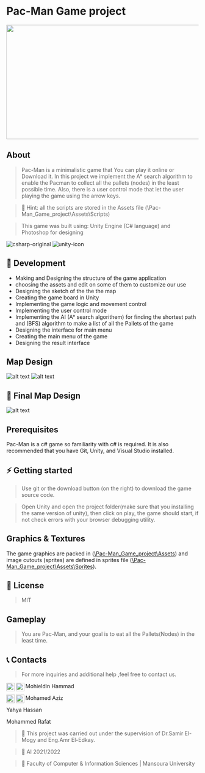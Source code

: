 # Pac-Man Game project
<img src="https://media.githubusercontent.com/media/Mohieldin-Hammad/Pac-Man_Game_project/main/Assets/Sprites/Background.jpg" width="700" height="300">

## About
> Pac-Man is a minimalistic game that You can play it online or Download it. In this project we implement the A* search algorithm to enable the Pacman to collect all the pallets (nodes) in the least possible time. Also, there is a user control mode 
that let the user playing the game using the arrow keys.

> 💬 Hint: all the scripts are stored in the Assets file (\Pac-Man_Game_project\Assets\Scripts)

>This game was built using:
Unity Engine (C# language)
and Photoshop for designing 

![csharp-original](https://user-images.githubusercontent.com/97237706/169622443-e6a48970-9f7b-4513-820b-c624276a28f9.svg)
![unity-icon](https://user-images.githubusercontent.com/97237706/169622405-0deb9de0-f3fc-489c-bac4-a2fbd01a0a64.svg)



## 🔧 Development
* Making and Designing the structure of the game application
* choosing the assets and edit on some of them to customize our use
* Designing the sketch of the the the map
* Creating the game board in Unity
* Implementing the game logic and movement control
* Implementing the user control mode 
* Implementing the AI (A* search algorithem) for finding the shortest path and (BFS) algorithm to make a list of all the Pallets of the game
* Designing the interface for main menu
* Creating the main menu of the game
* Designing the result interface
## Map Design
![alt text](https://media.githubusercontent.com/media/Mohieldin-Hammad/Pac-Man_Game_project/main/Assets/MapDesign/overdraw.JPG?raw=true)
![alt text](https://media.githubusercontent.com/media/Mohieldin-Hammad/Pac-Man_Game_project/main/Assets/MapDesign/wireFrame.JPG?raw=true)

## 👀 Final Map Design
![alt text](https://github.com/Mohieldin-Hammad/Pac-Man_Game_project/blob/main/Assets/MapDesign/gameScene.JPG?raw=true)

## Prerequisites

Pac-Man is a c# game so familiarity with c# is required. It is also recommended that you have Git, Unity, and Visual Studio installed.

## ⚡ Getting started

> Use git or the download button (on the right) to download the game source code.

> Open Unity and open the project folder(make sure that you installing the same version of unity), then
click on play, the game should start, if not check errors with your browser debugging utility.

## Graphics & Textures
The game graphics are packed in ([\Pac-Man_Game_project\Assets](https://github.com/Mohieldin-Hammad/Pac-Man_Game_project/tree/main/Assets)) and image cutouts (sprites) are defined in sprites file ([\Pac-Man_Game_project\Assets\Sprites](https://github.com/Mohieldin-Hammad/Pac-Man_Game_project/tree/main/Assets/Scripts)).

## 📝 License
> MIT

## Gameplay
> You are Pac-Man, and your goal is to eat all the Pallets(Nodes) in the least time.

## 📞 Contacts
> For more inquiries and additional help ,feel free to contact us.

Mohieldin Hammad <a target="_blank" href="https://www.linkedin.com/in/mohieldin-hammad-381900201/">
  <img align="left" alt="LinkdeIN" width="22px" src="https://i.stack.imgur.com/gVE0j.png" />
</a>
<a target="_blank" href="mailto:mohieldin.hammad@gamil.com">
  <img align="left" alt="Gmail" width="22px" src="https://cdn.jsdelivr.net/npm/simple-icons@v3/icons/gmail.svg" />
</a>

Mohamed Aziz <a target="_blank" href="https://www.linkedin.com/in/mohamed-aziz-483321217/">
  <img align="left" alt="LinkdeIN" width="22px" src="https://i.stack.imgur.com/gVE0j.png" />
</a>
<a target="_blank" href="mailto:mohamedazizmahmoud@gmail.com">
  <img align="left" alt="Gmail" width="22px" src="https://cdn.jsdelivr.net/npm/simple-icons@v3/icons/gmail.svg" />
</a>

Yahya Hassan

Mohammed Rafat

> 💪 This project was carried out under the supervision of Dr.Samir El-Mogy and Eng.Amr El-Edkay.

> 🤖 AI 2021/2022

> 🏫 Faculty of Computer & Information Sciences | Mansoura University
